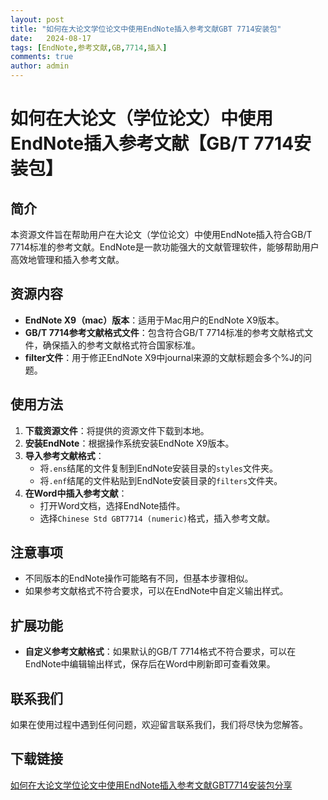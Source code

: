 ```yaml
---
layout: post
title: "如何在大论文学位论文中使用EndNote插入参考文献GBT 7714安装包"
date:   2024-08-17
tags: [EndNote,参考文献,GB,7714,插入]
comments: true
author: admin
---
```

# 如何在大论文（学位论文）中使用EndNote插入参考文献【GB/T 7714安装包】

## 简介

本资源文件旨在帮助用户在大论文（学位论文）中使用EndNote插入符合GB/T 7714标准的参考文献。EndNote是一款功能强大的文献管理软件，能够帮助用户高效地管理和插入参考文献。

## 资源内容

- **EndNote X9（mac）版本**：适用于Mac用户的EndNote X9版本。
- **GB/T 7714参考文献格式文件**：包含符合GB/T 7714标准的参考文献格式文件，确保插入的参考文献格式符合国家标准。
- **filter文件**：用于修正EndNote X9中journal来源的文献标题会多个%J的问题。

## 使用方法

1. **下载资源文件**：将提供的资源文件下载到本地。
2. **安装EndNote**：根据操作系统安装EndNote X9版本。
3. **导入参考文献格式**：
   - 将`.ens`结尾的文件复制到EndNote安装目录的`styles`文件夹。
   - 将`.enf`结尾的文件粘贴到EndNote安装目录的`filters`文件夹。
4. **在Word中插入参考文献**：
   - 打开Word文档，选择EndNote插件。
   - 选择`Chinese Std GBT7714 (numeric)`格式，插入参考文献。

## 注意事项

- 不同版本的EndNote操作可能略有不同，但基本步骤相似。
- 如果参考文献格式不符合要求，可以在EndNote中自定义输出样式。

## 扩展功能

- **自定义参考文献格式**：如果默认的GB/T 7714格式不符合要求，可以在EndNote中编辑输出样式，保存后在Word中刷新即可查看效果。

## 联系我们

如果在使用过程中遇到任何问题，欢迎留言联系我们，我们将尽快为您解答。

## 下载链接

[如何在大论文学位论文中使用EndNote插入参考文献GBT7714安装包分享](https://pan.quark.cn/s/12d74aa081be)